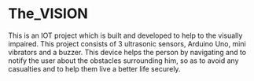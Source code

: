 # The_VISION
This is an IOT project which is built and developed to help to the visually impaired.
This project consists of 3 ultrasonic sensors, Arduino Uno, mini vibrators and a buzzer.
This device helps the person by navigating and to notify the user about the obstacles surrounding him, so as to avoid any casualties and to help them live a better life securely.

